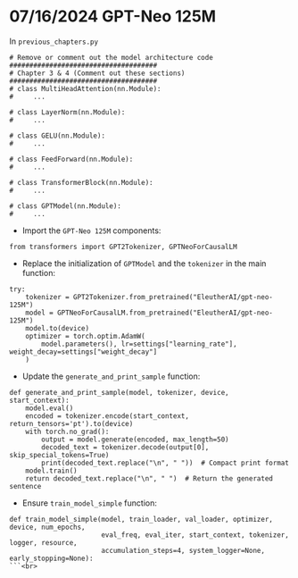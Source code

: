 # 07/16/2024 GPT-Neo 125M

In `previous_chapters.py`

```
# Remove or comment out the model architecture code
#####################################
# Chapter 3 & 4 (Comment out these sections)
#####################################
# class MultiHeadAttention(nn.Module):
#     ...

# class LayerNorm(nn.Module):
#     ...

# class GELU(nn.Module):
#     ...

# class FeedForward(nn.Module):
#     ...

# class TransformerBlock(nn.Module):
#     ...

# class GPTModel(nn.Module):
#     ...

```

- Import the `GPT-Neo 125M` components:<br>

`from transformers import GPT2Tokenizer, GPTNeoForCausalLM`<br>

- Replace the initialization of `GPTModel` and the `tokenizer` in the main function:<br>

```
try:
    tokenizer = GPT2Tokenizer.from_pretrained("EleutherAI/gpt-neo-125M")
    model = GPTNeoForCausalLM.from_pretrained("EleutherAI/gpt-neo-125M")
    model.to(device)
    optimizer = torch.optim.AdamW(
        model.parameters(), lr=settings["learning_rate"], weight_decay=settings["weight_decay"]
    )
```

- Update the `generate_and_print_sample` function:<br>

```
def generate_and_print_sample(model, tokenizer, device, start_context):
    model.eval()
    encoded = tokenizer.encode(start_context, return_tensors='pt').to(device)
    with torch.no_grad():
        output = model.generate(encoded, max_length=50)
        decoded_text = tokenizer.decode(output[0], skip_special_tokens=True)
        print(decoded_text.replace("\n", " "))  # Compact print format
    model.train()
    return decoded_text.replace("\n", " ")  # Return the generated sentence

```

- Ensure `train_model_simple` function:<br>

```
def train_model_simple(model, train_loader, val_loader, optimizer, device, num_epochs,
                       eval_freq, eval_iter, start_context, tokenizer, logger, resource,
                       accumulation_steps=4, system_logger=None, early_stopping=None):
```<br>
